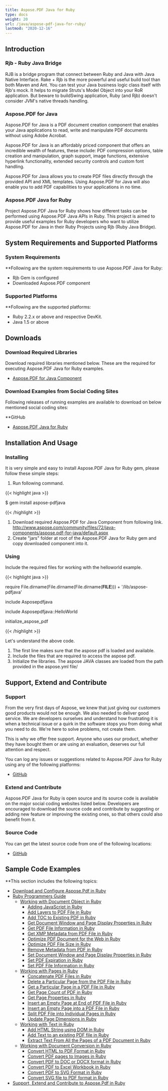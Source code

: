 ```yaml
---
title: Aspose.PDF Java for Ruby
type: docs
weight: 20
url: /java/aspose-pdf-java-for-ruby/
lastmod: "2020-12-16"
---
```



## Introduction

### Rjb - Ruby Java Bridge
RJB is a bridge program that connect between Ruby and Java with Java Native Interface. Rake + Rjb is the more powerful and useful build tool than both Maven and Ant. You can test your Java business logic class itself with Rjb's mock. It helps to migrate Struts's Model Object into your RoR application. But beware to buildSwing application, Ruby (and Rjb) doesn't consider JVM's native threads handling.

### Aspose.PDF for Java
Aspose.PDF for Java is a PDF document creation component that enables your Java applications to read, write and manipulate PDF documents without using Adobe Acrobat.

Aspose.PDF for Java is an affordably priced component that offers an incredible wealth of features, these include: PDF compression options, table creation and manipulation, graph support, image functions, extensive hyperlink functionality, extended security controls and custom font handling.

Aspose.PDF for Java allows you to create PDF files directly through the provided API and XML templates. Using Aspose.PDF for Java will also enable you to add PDF capabilities to your applications in no time.

### Aspose.PDF Java for Ruby
Project Aspose.PDF Java for Ruby shows how different tasks can be performed using Aspose.PDF Java APIs in Ruby. This project is aimed to provide useful examples for Ruby developers who want to utilize Aspose.PDF for Java in their Ruby Projects using Rjb (Ruby Java Bridge).

## System Requirements and Supported Platforms

### System Requirements
**Following are the system requirements to use Aspose.PDF Java for Ruby:

- Rjb Gem is configured
- Downloaded Aspose.PDF component

### Supported Platforms
**Following are the supported platforms:

- Ruby 2.2.x or above and respective DevKit.
- Java 1.5 or above
 

## Downloads

### Download Required Libraries
Download required libraries mentioned below. These are the required for executing Aspose.PDF Java for Ruby examples.

- [Aspose.PDF for Java Component](https://repository.aspose.com/webapp/#/artifacts/browse/tree/General/repo/com/aspose/aspose-pdf)

### Download Examples from Social Coding Sites
Following releases of running examples are available to download on below mentioned social coding sites:

**GitHub

- [Aspose.PDF Java for Ruby](https://github.com/aspose-pdf/Aspose.PDF-for-Java/tree/master/Plugins/Aspose_Pdf_Java_for_Ruby)

## Installation And Usage

### Installing
It is very simple and easy to install Aspose.PDF Java for Ruby gem, please follow these simple steps:

1. Run following command.

{{< highlight java >}}

 $ gem install aspose-pdfjava

{{< /highlight >}}

1. Download required Aspose.PDF for Java Component from following link.
   <http://www.aspose.com/community/files/72/java-components/aspose.pdf-for-java/default.aspx>
1. Create "jars" folder at root of the Aspose.PDF Java for Ruby gem and copy downloaded component into it.

### Using
Include the required files for working with the helloworld example.

{{< highlight java >}}

 require File.dirname(File.dirname(File.dirname(__FILE__))) + '/lib/aspose-pdfjava'

include Asposepdfjava

include Asposepdfjava::HelloWorld

initialize_aspose_pdf

{{< /highlight >}}

Let's understand the above code.

1. The first line makes sure that the aspose pdf is loaded and available.
1. Include the files that are required to access the aspose pdf.
1. Initialize the libraries. The aspose JAVA classes are loaded from the path provided in the aspose.yml file/

## Support, Extend and Contribute

### Support
From the very first days of Aspose, we knew that just giving our customers good products would not be enough. We also needed to deliver good service. We are developers ourselves and understand how frustrating it is when a technical issue or a quirk in the software stops you from doing what you need to do. We're here to solve problems, not create them.

This is why we offer free support. Anyone who uses our product, whether they have bought them or are using an evaluation, deserves our full attention and respect.

You can log any issues or suggestions related to Aspose.PDF Java for Ruby using any of the following platforms:

- [GitHub](https://github.com/aspose-pdf/Aspose.PDF-for-Java/issues)

### Extend and Contribute
Aspose.PDF Java for Ruby is open source and its source code is available on the major social coding websites listed below. Developers are encouraged to download the source code and contribute by suggesting or adding new feature or improving the existing ones, so that others could also benefit from it.

### Source Code
You can get the latest source code from one of the following locations:

- [GitHub](https://github.com/aspose-pdf/Aspose.PDF-for-Java/tree/master/Plugins/Aspose_Pdf_Java_for_Ruby)

## Sample Code Examples
**This section includes the following topics:

- [Download and Configure Aspose.Pdf in Ruby](/pdf/java/download-and-configure-aspose-pdf-in-ruby/)
- [Ruby Programmers Guide](/pdf/java/ruby-programmers-guide/)
  - [Working with Document Object in Ruby](/pdf/java/working-with-document-object-in-ruby/)
    - [Adding JavaScript in Ruby](/pdf/java/adding-javascript-in-ruby/)
    - [Add Layers to PDF File in Ruby](/pdf/java/add-layers-to-pdf-file-in-ruby/)
    - [Add TOC to Existing PDF in Ruby](/pdf/java/add-toc-to-existing-pdf-in-ruby/)
    - [Get Document Window and Page Display Properties in Ruby](/pdf/java/get-document-window-and-page-display-properties-in-ruby/)
    - [Get PDF File Information in Ruby](/pdf/java/get-pdf-file-information-in-ruby/)
    - [Get XMP Metadata from PDF File in Ruby](/pdf/java/get-xmp-metadata-from-pdf-file-in-ruby/)
    - [Optimize PDF Document for the Web in Ruby](/pdf/java/optimize-pdf-document-for-the-web-in-ruby/)
    - [Optimize PDF File Size in Ruby](/pdf/java/optimize-pdf-file-size-in-ruby/)
    - [Remove Metadata from PDF in Ruby](/pdf/java/remove-metadata-from-pdf-in-ruby/)
    - [Set Document Window and Page Display Properties in Ruby](/pdf/java/set-document-window-and-page-display-properties-in-ruby/)
    - [Set PDF Expiration in Ruby](/pdf/java/set-pdf-expiration-in-ruby/)
    - [Set PDF File Information in Ruby](/pdf/java/set-pdf-file-information-in-ruby/)
  - [Working with Pages in Ruby](/pdf/java/working-with-pages-in-ruby/)
    - [Concatenate PDF Files in Ruby](/pdf/java/concatenate-pdf-files-in-ruby/)
    - [Delete a Particular Page from the PDF File in Ruby](/pdf/java/delete-a-particular-page-from-the-pdf-file-in-ruby/)
    - [Get a Particular Page in a PDF File in Ruby](/pdf/java/get-a-particular-page-in-a-pdf-file-in-ruby/)
    - [Get Page Count of PDF in Ruby](/pdf/java/get-page-count-of-pdf-in-ruby/)
    - [Get Page Properties in Ruby](/pdf/java/get-page-properties-in-ruby/)
    - [Insert an Empty Page at End of PDF File in Ruby](/pdf/java/insert-an-empty-page-at-end-of-pdf-file-in-ruby/)
    - [Insert an Empty Page into a PDF File in Ruby](/pdf/java/insert-an-empty-page-into-a-pdf-file-in-ruby/)
    - [Split PDF File into Individual Pages in Ruby](/pdf/java/split-pdf-file-into-individual-pages-in-ruby/)
    - [Update Page Dimensions in Ruby](/pdf/java/update-page-dimensions-in-ruby/)
  - [Working with Text in Ruby](/pdf/java/working-with-text-in-ruby/)
    - [Add HTML String using DOM in Ruby](/pdf/java/add-html-string-using-dom-in-ruby/)
    - [Add Text to an existing PDF file in Ruby](/pdf/java/add-text-to-an-existing-pdf-file-in-ruby/)
    - [Extract Text From All the Pages of a PDF Document in Ruby](/pdf/java/extract-text-from-all-the-pages-of-a-pdf-document-in-ruby/)
  - [Working with Document Conversion in Ruby](/pdf/java/working-with-document-conversion-in-ruby/)
    - [Convert HTML to PDF Format in Ruby](/pdf/java/convert-html-to-pdf-format-in-ruby/)
    - [Convert PDF pages to Images in Ruby](/pdf/java/convert-pdf-pages-to-images-in-ruby/)
    - [Convert PDF to DOC or DOCX format in Ruby](/pdf/java/convert-pdf-to-doc-or-docx-format-in-ruby/)
    - [Convert PDF to Excel Workbook in Ruby](/pdf/java/convert-pdf-to-excel-workbook-in-ruby/)
    - [Convert PDF to SVG Format in Ruby](/pdf/java/convert-pdf-to-svg-format-in-ruby/)
    - [Convert SVG file to PDF format in Ruby](/pdf/java/convert-svg-file-to-pdf-format-in-ruby/)
- [Support, Extend and Contribute to Aspose.Pdf in Ruby](/pdf/java/support-extend-and-contribute-to-aspose-pdf-in-ruby/)
